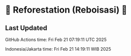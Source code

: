 
# 🌳 Reforestation (Reboisasi) 🌲

## Last Updated

GitHub Actions time: Fri Feb 21 07:19:11 UTC 2025

Indonesia/Jakarta time: Fri Feb 21 14:19:11 WIB 2025
